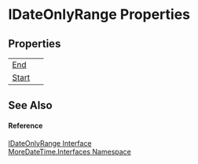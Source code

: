 # IDateOnlyRange Properties




## Properties
<table>
<tr>
<td><a href="472895da-b3b5-6d63-9a1d-d07f305586e3">End</a></td>
<td> </td></tr>
<tr>
<td><a href="a0076209-08b0-e8a3-1f47-a85b7ca60873">Start</a></td>
<td> </td></tr>
</table>

## See Also


#### Reference
<a href="294ebf7e-5150-52f6-a169-0991709a1119">IDateOnlyRange Interface</a>  
<a href="ef345705-d0d8-5472-d7be-04b87d131a0e">MoreDateTime.Interfaces Namespace</a>  
